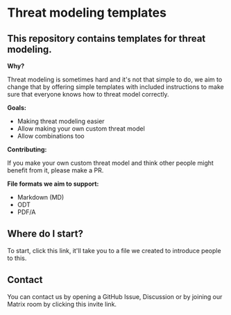 # Threat modeling templates

## This repository contains templates for threat modeling.

**Why?**

Threat modeling is sometimes hard and it's not that simple to do, we aim to change that
by offering simple templates with included instructions to make sure that everyone knows how to threat model correctly.

**Goals:**

- Making threat modeling easier
- Allow making your own custom threat model
- Allow combinations too

**Contributing:**

If you make your own custom threat model and think other people might benefit from it, please make a PR.


**File formats we aim to support:**

- Markdown (MD)
- ODT
- PDF/A

## Where do I start?

To start, click this link, it'll take you to a file we created to introduce people to this.

## Contact

You can contact us by opening a GitHub Issue, Discussion or by joining our Matrix room by clicking this invite link.
